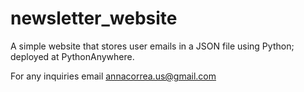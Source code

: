 # newsletter_website

A simple website that stores user emails in a JSON file using Python; deployed at PythonAnywhere. 

For any inquiries email annacorrea.us@gmail.com
